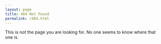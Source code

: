 ```yaml
---
layout: page
title: 404 Not Found
permalink: /404.html
---
```


This is not the page you are looking for. No one seems to know where that one is.
